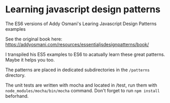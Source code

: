 # Learning javascript design patterns

The ES6 versions of Addy Osmani's Learing Javascript Design Patterns examples

See the original book here: https://addyosmani.com/resources/essentialjsdesignpatterns/book/

I transpiled his ES5 examples to ES6 to acatually learn these great patterns. Maybe it helps you too.

The patterns are placed in dedicated subdirectories in the `/patterns` directory. 

The unit tests are written with mocha and located in  /test, run them with `node_modules/mocha/bin/mocha` command. Don't forget to run `npm install` beforhand.

 



